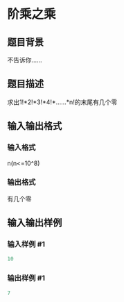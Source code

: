 # 阶乘之乘

## 题目背景

不告诉你……

## 题目描述

求出1!\*2!\*3!\*4!\*……\*n!的末尾有几个零

## 输入输出格式

### 输入格式

n(n<=10^8)

### 输出格式

有几个零

## 输入输出样例

### 输入样例 #1

```cpp
10
```


### 输出样例 #1

```cpp
7
```


